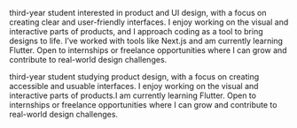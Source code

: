 third-year student interested in product and UI design, with a focus on creating clear and user-friendly interfaces. I enjoy working on the visual and interactive parts of products, and I approach coding as a tool to bring designs to life. I’ve worked with tools like Next.js and am currently learning Flutter. Open to internships or freelance opportunities where I can grow and contribute to real-world design challenges.

third-year student studying product design, with a focus on creating accessible and usuable interfaces. I enjoy working on the visual and interactive parts of products.I am currently learning Flutter. Open to internships or freelance opportunities where I can grow and contribute to real-world design challenges.